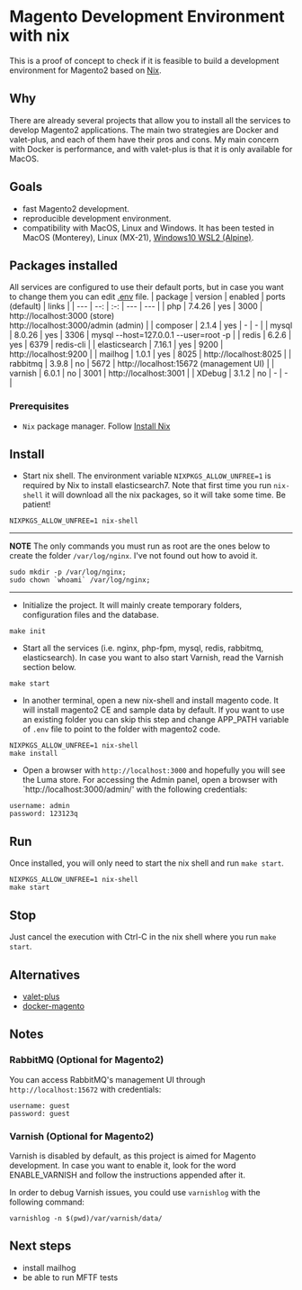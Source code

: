 # Magento Development Environment with nix

This is a proof of concept to check if it is feasible to build a development environment for Magento2 based on [Nix](https://nixos.org/).

## Why
There are already several projects that allow you to install all the services to develop Magento2 applications. The main two strategies are Docker and valet-plus, and each of them have their pros and cons. My main concern with Docker is performance, and with valet-plus is that it is only available for MacOS. 

## Goals
- fast Magento2 development.
- reproducible development environment.
- compatibility with MacOS, Linux and Windows. It has been tested in MacOS (Monterey), Linux (MX-21), [Windows10 WSL2 (Alpine)](doc/windows10_installation.md).

## Packages installed
All services are configured to use their default ports, but in case you want to change them you can edit [.env](./.env) file.
| package       | version | enabled | ports (default) | links                                                                  |
| ---           |     --: | :-:     |             --- | ---                                                                    |
| php           |  7.4.26 | yes     |            3000 | http://localhost:3000 (store) <br/>http://localhost:3000/admin (admin) |
| composer      |   2.1.4 | yes     |               - | -                                                                      |
| mysql         |  8.0.26 | yes     |            3306 | mysql --host=127.0.0.1 --user=root -p                                  |
| redis         |   6.2.6 | yes     |            6379 | redis-cli                                                              |
| elasticsearch |  7.16.1 | yes     |            9200 | http://localhost:9200                                                  |
| mailhog       |   1.0.1 | yes     |            8025 | http://localhost:8025                                                  |
| rabbitmq      |   3.9.8 | no      |            5672 | http://localhost:15672 (management UI)                                 |
| varnish       |   6.0.1 | no      |            3001 | http://localhost:3001                                                  |
| XDebug        |   3.1.2 | no      |               - | -                                                                      |

### Prerequisites
- `Nix` package manager. Follow  [Install Nix](https://nixos.org/guides/install-nix.html)

## Install
- Start nix shell. The environment variable `NIXPKGS_ALLOW_UNFREE=1` is required by Nix to install elasticsearch7. Note that first time you run `nix-shell` it will download all the nix packages, so it will take some time. Be patient!
```
NIXPKGS_ALLOW_UNFREE=1 nix-shell
```
---
**NOTE**
The only commands you must run as root are the ones below to create the folder `/var/log/nginx`. I've not found out how to avoid it.
```
sudo mkdir -p /var/log/nginx;
sudo chown `whoami` /var/log/nginx;
```
---
- Initialize the project. It will mainly create temporary folders, configuration files and the database.
```
make init
```
- Start all the services (i.e. nginx, php-fpm, mysql, redis, rabbitmq, elasticsearch). In case you want to also start Varnish, read the Varnish section below.
```
make start
```
- In another terminal, open a new nix-shell and install magento code. It will install magento2 CE and sample data by default. If you want to use an existing folder you can skip this step and change APP_PATH variable of `.env` file  to point to the folder with magento2 code.
```
NIXPKGS_ALLOW_UNFREE=1 nix-shell
make install
```
- Open a browser with `http://localhost:3000` and hopefully you will see the Luma store. For accessing the Admin panel, open a browser with `http://localhost:3000/admin/' with the following credentials:
```
username: admin
password: 123123q
```

## Run
Once installed, you will only need to start the nix shell and run `make start`.
```
NIXPKGS_ALLOW_UNFREE=1 nix-shell
make start
```

## Stop
Just cancel the execution with Ctrl-C in the nix shell where you run `make start`.

## Alternatives
- [valet-plus](https://github.com/weprovide/valet-plus)
- [docker-magento](https://github.com/markshust/docker-magento)

## Notes
### RabbitMQ (Optional for Magento2)
You can access RabbitMQ's management UI through `http://localhost:15672` with credentials:
```
username: guest
password: guest
```
### Varnish (Optional for Magento2)
Varnish is disabled by default, as this project is aimed for Magento development. In case you want to enable it, look for the word ENABLE_VARNISH and follow the instructions appended after it.

In order to debug Varnish issues, you could use `varnishlog` with the following command:
```
varnishlog -n $(pwd)/var/varnish/data/
```

## Next steps
- install mailhog
- be able to run MFTF tests
